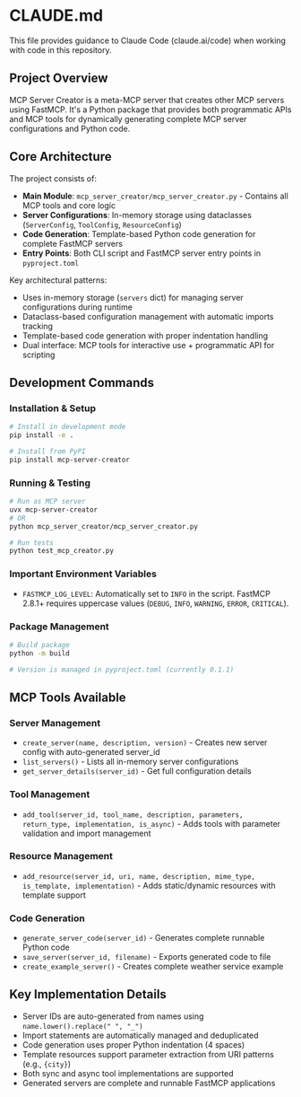 # CLAUDE.md

This file provides guidance to Claude Code (claude.ai/code) when working with code in this repository.

## Project Overview

MCP Server Creator is a meta-MCP server that creates other MCP servers using FastMCP. It's a Python package that provides both programmatic APIs and MCP tools for dynamically generating complete MCP server configurations and Python code.

## Core Architecture

The project consists of:

- **Main Module**: `mcp_server_creator/mcp_server_creator.py` - Contains all MCP tools and core logic
- **Server Configurations**: In-memory storage using dataclasses (`ServerConfig`, `ToolConfig`, `ResourceConfig`)
- **Code Generation**: Template-based Python code generation for complete FastMCP servers
- **Entry Points**: Both CLI script and FastMCP server entry points in `pyproject.toml`

Key architectural patterns:
- Uses in-memory storage (`servers` dict) for managing server configurations during runtime
- Dataclass-based configuration management with automatic imports tracking
- Template-based code generation with proper indentation handling
- Dual interface: MCP tools for interactive use + programmatic API for scripting

## Development Commands

### Installation & Setup
```bash
# Install in development mode
pip install -e .

# Install from PyPI
pip install mcp-server-creator
```

### Running & Testing
```bash
# Run as MCP server
uvx mcp-server-creator
# OR
python mcp_server_creator/mcp_server_creator.py

# Run tests
python test_mcp_creator.py
```

### Important Environment Variables
- `FASTMCP_LOG_LEVEL`: Automatically set to `INFO` in the script. FastMCP 2.8.1+ requires uppercase values (`DEBUG`, `INFO`, `WARNING`, `ERROR`, `CRITICAL`).

### Package Management
```bash
# Build package
python -m build

# Version is managed in pyproject.toml (currently 0.1.1)
```

## MCP Tools Available

### Server Management
- `create_server(name, description, version)` - Creates new server config with auto-generated server_id
- `list_servers()` - Lists all in-memory server configurations  
- `get_server_details(server_id)` - Get full configuration details

### Tool Management  
- `add_tool(server_id, tool_name, description, parameters, return_type, implementation, is_async)` - Adds tools with parameter validation and import management

### Resource Management
- `add_resource(server_id, uri, name, description, mime_type, is_template, implementation)` - Adds static/dynamic resources with template support

### Code Generation
- `generate_server_code(server_id)` - Generates complete runnable Python code
- `save_server(server_id, filename)` - Exports generated code to file
- `create_example_server()` - Creates complete weather service example

## Key Implementation Details

- Server IDs are auto-generated from names using `name.lower().replace(" ", "_")`
- Import statements are automatically managed and deduplicated
- Code generation uses proper Python indentation (4 spaces)
- Template resources support parameter extraction from URI patterns (e.g., `{city}`)
- Both sync and async tool implementations are supported
- Generated servers are complete and runnable FastMCP applications